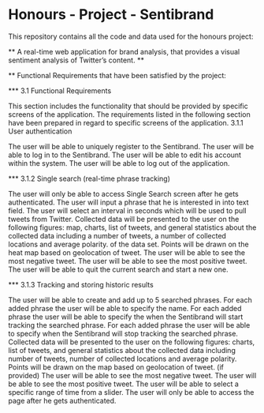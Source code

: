 # Honours - Project - Sentibrand 
This repository contains all the code and data used for the honours project:

** A real-time web application for brand analysis, that provides a visual sentiment analysis of Twitter’s content. ** 

** Functional Requirements that have been satisfied by the project:


*** 3.1	Functional Requirements

This section includes the functionality that should be provided by specific screens of the application. The requirements listed in the following section have been prepared in regard to specific screens of the application.
3.1.1	User authentication

The user will be able to uniquely register to the Sentibrand.
The user will be able to log in to the Sentibrand.
The user will be able to edit his account within the system.
The user will be able to log out of the application.

*** 3.1.2	Single search (real-time phrase tracking)

The user will only be able to access Single Search screen after he gets authenticated.
The user will input a phrase that he is interested in into text field.
The user will select an interval in seconds which will be used to pull tweets from Twitter.
Collected data will be presented to the user on the following figures: map, charts, list of tweets,  and general statistics about the collected data including a number of tweets,  a number of collected locations and average polarity. of the data set.
Points will be drawn on the heat map based on geolocation of tweet.
The user will be able to see the most negative tweet.
The user will be able to see the most positive tweet.
The user will be able to quit the current search and start a new one.

*** 3.1.3	Tracking and storing historic results

The user will be able to create and add up to 5 searched phrases.
For each added phrase the user will be able to specify the name.
For each added phrase the user will be able to specify the when the Sentibrand will start tracking the searched phrase.
For each added phrase the user will be able to specify when the Sentibrand will stop tracking the searched phrase.
Collected data will be presented to the user on the following figures: charts, list of tweets,  and general statistics about the collected data including number of tweets,  number of collected locations and average polarity.
Points will be drawn on the map based on geolocation of tweet. (if provided)
The user will be able to see the most negative tweet.
The user will be able to see the most positive tweet.
The user will be able to select a specific range of time from a slider.
The user will only be able to access the page  after he gets authenticated.



